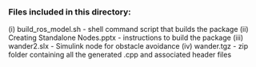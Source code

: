 ### Files included in this directory:

(i)   build_ros_model.sh - shell command script that builds the package
(ii)  Creating Standalone Nodes.pptx - instructions to build the package
(iii) wander2.slx - Simulink node for obstacle avoidance
(iv)  wander.tgz - zip folder containing all the generated .cpp and associated header files
